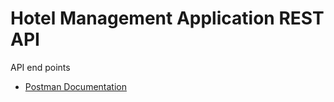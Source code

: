 # Hotel Management Application REST API
API end points 
- [Postman Documentation](https://documenter.getpostman.com/view/32805489/2sAYBa99Kt)
  
